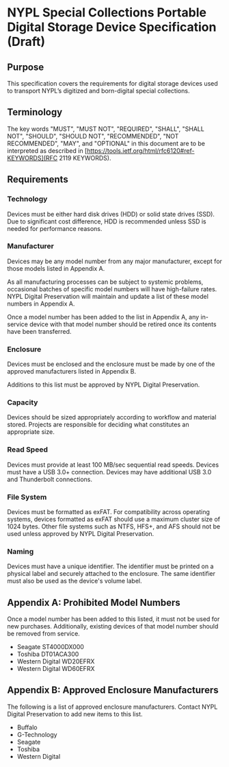# NYPL Special Collections Portable Digital Storage Device Specification (Draft)
## Purpose
This specification covers the requirements for digital storage devices used to transport NYPL’s digitized and born-digital special collections.

## Terminology
The key words "MUST", "MUST NOT", "REQUIRED", "SHALL", "SHALL NOT", "SHOULD", "SHOULD NOT", "RECOMMENDED", "NOT RECOMMENDED", "MAY", and "OPTIONAL" in this document are to be interpreted as described in [https://tools.ietf.org/html/rfc6120#ref-KEYWORDS](RFC 2119 KEYWORDS).

## Requirements
### Technology
Devices must be either hard disk drives (HDD) or solid state drives (SSD). Due to significant cost difference, HDD is recommended unless SSD is needed for performance reasons.

### Manufacturer
Devices may be any model number from any major manufacturer, except for those models listed in Appendix A.

As all manufacturing processes can be subject to systemic problems, occasional batches of specific model numbers will have high-failure rates. NYPL Digital Preservation will maintain and update a list of these model numbers in Appendix A.

Once a model number has been added to the list in Appendix A, any in-service device with that model number should be retired once its contents have been transferred.

### Enclosure
Devices must be enclosed and the enclosure must be made by one of the approved manufacturers listed in Appendix B.

Additions to this list must be approved by NYPL Digital Preservation.

### Capacity
Devices should be sized appropriately according to workflow and material stored. Projects are responsible for deciding what constitutes an appropriate size.

### Read Speed
Devices must provide at least 100 MB/sec sequential read speeds.
Devices must have a USB 3.0+ connection. Devices may have additional USB 3.0 and Thunderbolt connections.

### File System
Devices must be formatted as exFAT. For compatibility across operating systems, devices formatted as exFAT should use a maximum cluster size of 1024 bytes. Other file systems such as NTFS, HFS+, and AFS should not be used unless approved by NYPL Digital Preservation.

### Naming
Devices must have a unique identifier. The identifier must be printed on a physical label and securely attached to the enclosure. The same identifier must also be used as the device's volume label.

## Appendix A: Prohibited Model Numbers
Once a model number has been added to this listed, it must not be used for new purchases. Additionally, existing devices of that model number should be removed from service.

* Seagate ST4000DX000
* Toshiba DT01ACA300
* Western Digital WD20EFRX
* Western Digital WD60EFRX

## Appendix B: Approved Enclosure Manufacturers
The following is a list of approved enclosure manufacturers. Contact NYPL Digital Preservation to add new items to this list.

* Buffalo
* G-Technology
* Seagate
* Toshiba
* Western Digital
